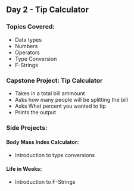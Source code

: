 ## Day 2 - Tip Calculator
### Topics Covered:  
- Data types
- Numbers 
- Operators
- Type Conversion
- F-Strings  

### Capstone Project: Tip Calculator  
- Takes in a total bill ammount 
- Asks how many people will be splitting the bill
- Asks What percent you wanted to tip
- Prints the output
### Side Projects:  
#### Body Mass Index Calculator: 
- Introduction to type conversions
#### Life in Weeks:  
- Introduction to F-Strings 